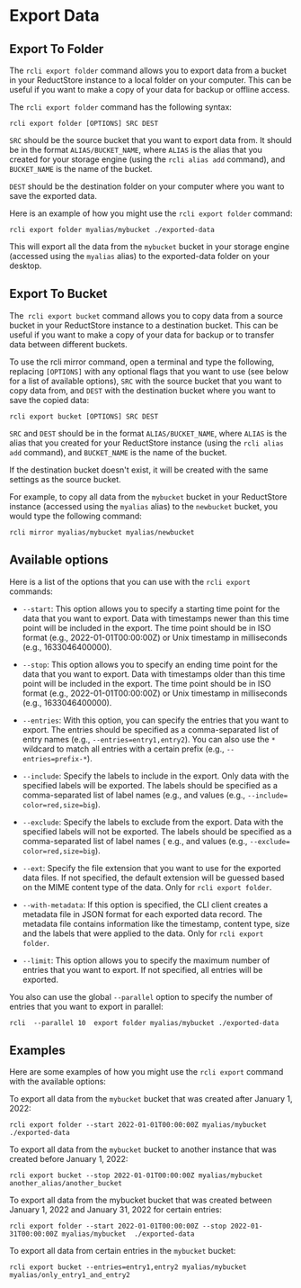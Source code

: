 # Export Data

## Export To Folder

The `rcli export folder` command allows you to export data from a bucket in your ReductStore instance to a local folder
on
your computer. This can be useful if you want to make a copy of your data for backup or offline access.

The `rcli export folder` command has the following syntax:

```
rcli export folder [OPTIONS] SRC DEST
```

`SRC` should be the source bucket that you want to export data from. It should be in the format `ALIAS/BUCKET_NAME`,
where
`ALIAS` is the alias that you created for your storage engine (using the `rcli alias add` command), and `BUCKET_NAME` is
the
name of the bucket.

`DEST` should be the destination folder on your computer where you want to save the exported data.

Here is an example of how you might use the `rcli export folder` command:

```
rcli export folder myalias/mybucket ./exported-data
```

This will export all the data from the `mybucket` bucket in your storage engine (accessed using the `myalias` alias) to
the exported-data folder on your desktop.

## Export To Bucket

The` rcli export bucket` command allows you to copy data from a source bucket in your ReductStore instance to a
destination bucket.
This can be useful if you want to make a copy of your data for backup or to transfer data between different buckets.

To use the rcli mirror command, open a terminal and type the following, replacing `[OPTIONS]` with any optional flags
that you want to use (see below for a list of available options), `SRC` with the source bucket that you want to copy
data from, and `DEST` with the destination bucket where you want to save the copied data:

```
rcli export bucket [OPTIONS] SRC DEST
```

`SRC` and `DEST` should be in the format `ALIAS/BUCKET_NAME`, where `ALIAS` is the alias that you created for your
ReductStore instance (using the `rcli alias add` command), and `BUCKET_NAME` is the name of the bucket.

If the destination bucket doesn't exist, it will be created with the same settings as the source bucket.

For example, to copy all data from the `mybucket` bucket in your ReductStore instance (accessed using the `myalias`
alias) to
the `newbucket` bucket, you would type the following command:

```
rcli mirror myalias/mybucket myalias/newbucket
```

## Available options

Here is a list of the options that you can use with the `rcli export` commands:

* `--start`: This option allows you to specify a starting time point for the data that you want to export. Data with
  timestamps newer than this time point will be included in the export. The time point should be in ISO format (e.g.,
  2022-01-01T00:00:00Z) or Unix timestamp in milliseconds (e.g., 1633046400000).

* `--stop`: This option allows you to specify an ending time point for the data that you want to export. Data with
  timestamps older than this time point will be included in the export. The time point should be in ISO format (e.g.,
  2022-01-01T00:00:00Z) or Unix timestamp in milliseconds (e.g., 1633046400000).

* `--entries`: With this option, you can specify the entries that you want to export. The entries should be specified
  as a comma-separated list of entry names (e.g., `--entries=entry1,entry2`).
  You can also use the `*` wildcard to match all entries with a certain prefix (e.g., `--entries=prefix-*`).

* `--include`: Specify the labels to include in the export. Only data with
  the specified labels will be exported. The labels should be specified as a comma-separated list of label names (e.g.,
  and values (e.g., `--include= color=red,size=big`).

* `--exclude`: Specify the labels to exclude from the export. Data with
  the specified labels will not be exported. The labels should be specified as a comma-separated list of label names (
  e.g., and values (e.g., `--exclude= color=red,size=big`).

* `--ext`: Specify the file extension that you want to use for the exported data files. If not specified, the default
  extension will be guessed based on the MIME content type of the data. Only for `rcli export folder`.

* `--with-metadata`: If this option is specified, the CLI client creates a metadata file in JSON format for each
  exported data record.
  The metadata file contains information like the timestamp, content type, size and the labels that were applied to the
  data. Only for `rcli export folder`.

* `--limit`: This option allows you to specify the maximum number of entries that you want to export. If not specified,
  all entries will be exported.

You also can use the global `--parallel` option to specify the number of entries that you want to export in parallel:

```
rcli  --parallel 10  export folder myalias/mybucket ./exported-data
```

## Examples

Here are some examples of how you might use the `rcli export` command with the available options:

To export all data from the `mybucket` bucket that was created after January 1, 2022:

```
rcli export folder --start 2022-01-01T00:00:00Z myalias/mybucket ./exported-data
```

To export all data from the `mybucket` bucket to another instance that was created before January 1, 2022:

```
rcli export bucket --stop 2022-01-01T00:00:00Z myalias/mybucket another_alias/another_bucket
```

To export all data from the mybucket bucket that was created between January 1, 2022 and January 31, 2022
for certain entries:

```
rcli export folder --start 2022-01-01T00:00:00Z --stop 2022-01-31T00:00:00Z myalias/mybucket  ./exported-data
```

To export all data from certain entries in the `mybucket` bucket:

```
rcli export bucket --entries=entry1,entry2 myalias/mybucket myalias/only_entry1_and_entry2
```
